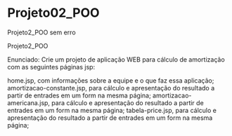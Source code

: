 # Projeto02_POO
Projeto2_POO sem erro

Projeto2_POO

Enunciado: Crie um projeto de aplicação WEB para cálculo de amortização com as seguintes páginas jsp:

home.jsp, com informações sobre a equipe e o que faz essa aplicação;
amortizacao-constante.jsp, para cálculo e apresentação do resultado a partir de entrades em um form na mesma página;
amortizacao-americana.jsp, para cálculo e apresentação do resultado a partir de entrades em um form na mesma página;
tabela-price.jsp, para cálculo e apresentação do resultado a partir de entrades em um form na mesma página;
